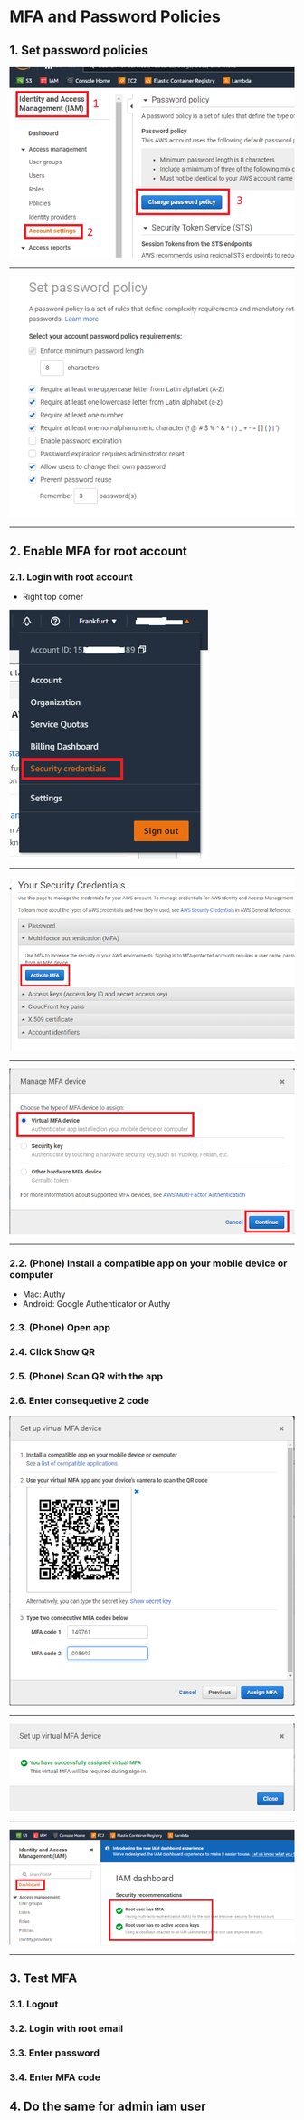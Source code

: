 # MFA and Password Policies

## 1. Set password policies

![](images/21_set_password_policy.png)

------------------------

![](images/22_password_policies.png)

----------------------

## 2. Enable MFA for root account
### 2.1. Login with root account
- Right top corner

![](images/23_security_credentials.png)

-----------------

![](images/24_activate_mfa.png)

--------------------

![](images/25_virtual_mfa_device_selection.png)

-----------------------

### 2.2. (Phone) Install a compatible app on your mobile device or computer
- Mac: Authy
- Android: Google Authenticator or Authy

### 2.3. (Phone) Open app

### 2.4. Click Show QR

### 2.5. (Phone) Scan QR with the app

### 2.6. Enter consequetive 2 code 
![](images/26_scan_and_enter_mfa_codes.png)

------------------

![](images/27_mfa_enable_successfull.png)

--------------------

![](images/28_healthy_root_account.png)

---------------------

## 3. Test MFA
### 3.1. Logout

### 3.2. Login with root email

### 3.3. Enter password

### 3.4. Enter MFA code


## 4. Do the same for admin iam user
